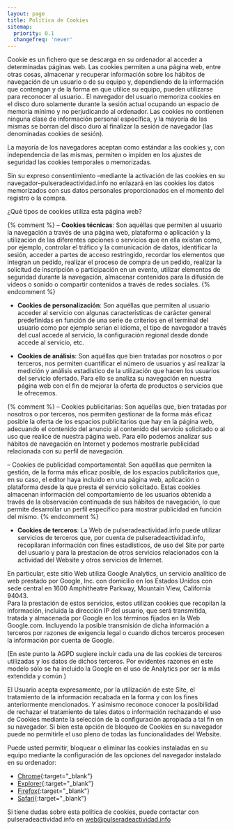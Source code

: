 ```yaml
---
layout: page
title: Política de Cookies
sitemap:
  priority: 0.1
  changefreq: 'never'
---
```


Cookie es un fichero que se descarga en su ordenador al acceder a determinadas páginas web. 
Las cookies permiten a una página web, entre otras cosas, almacenar y recuperar información 
sobre los hábitos de navegación de un usuario o de su equipo y, dependiendo de la información 
que contengan y de la forma en que utilice su equipo, pueden utilizarse para reconocer al usuario.. 
El navegador del usuario memoriza cookies en el disco duro solamente durante la sesión actual 
ocupando un espacio de memoria mínimo y no perjudicando al ordenador. 
Las cookies no contienen ninguna clase de información personal específica, y la mayoría de 
las mismas se borran del disco duro al finalizar la sesión de navegador (las denominadas cookies de sesión).

La mayoría de los navegadores aceptan como estándar a las cookies y, con independencia de las mismas, 
permiten o impiden en los ajustes de seguridad las cookies temporales o memorizadas.

Sin su expreso consentimiento –mediante la activación de las cookies en su navegador–pulseradeactividad.info
no enlazará en las cookies los datos memorizados con sus datos personales proporcionados 
en el momento del registro o la compra.

¿Qué tipos de cookies utiliza esta página web?

{% comment %}
– **Cookies técnicas**: Son aquéllas que permiten al usuario la navegación a través de una página web, 
plataforma o aplicación y la utilización de las diferentes opciones o servicios que en ella existan como, 
por ejemplo, controlar el tráfico y la comunicación de datos, identificar la sesión, 
acceder a partes de acceso restringido, recordar los elementos que integran un pedido, realizar el proceso de compra de un pedido, realizar la solicitud de inscripción o participación en un evento, utilizar elementos de seguridad durante la navegación, almacenar contenidos para la difusión de videos o sonido o compartir contenidos a través de redes sociales.
{% endcomment %}

- **Cookies de personalización**: 
Son aquéllas que permiten al usuario acceder al servicio 
con algunas características de carácter general predefinidas en función de una serie 
de criterios en el terminal del usuario como por ejemplo serian el idioma, 
el tipo de navegador a través del cual accede al servicio, 
la configuración regional desde donde accede al servicio, etc.

- **Cookies de análisis**: 
Son aquéllas que bien tratadas por nosotros o por terceros, 
nos permiten cuantificar el número de usuarios y así realizar la medición y 
análisis estadístico de la utilización que hacen los usuarios del servicio ofertado. 
Para ello se analiza su navegación en nuestra página web con el fin de mejorar 
la oferta de productos o servicios que le ofrecemos.


{% comment %}
– Cookies publicitarias: Son aquéllas que, bien tratadas por nosotros o por terceros, nos permiten gestionar de la forma más eficaz posible la oferta de los espacios publicitarios que hay en la página web, adecuando el contenido del anuncio al contenido del servicio solicitado o al uso que realice de nuestra página web. Para ello podemos analizar sus hábitos de navegación en Internet y podemos mostrarle publicidad relacionada con su perfil de navegación.

– Cookies de publicidad comportamental: Son aquéllas que permiten la gestión, de la forma más eficaz posible, de los espacios publicitarios que, en su caso, el editor haya incluido en una página web, aplicación o plataforma desde la que presta el servicio solicitado. Estas cookies almacenan información del comportamiento de los usuarios obtenida a través de la observación continuada de sus hábitos de navegación, lo que permite desarrollar un perfil específico para mostrar publicidad en función del mismo.
{% endcomment %}

- **Cookies de terceros**: 
La Web de pulseradeactividad.info puede utilizar servicios de terceros que, 
por cuenta de pulseradeactividad.info, recopilaran información con fines estadísticos, 
de uso del Site por parte del usuario y para la prestacion de otros servicios relacionados 
con la actividad del Website y otros servicios de Internet.

En particular, este sitio Web utiliza Google Analytics, un servicio analítico 
de web prestado por Google, Inc. con domicilio en los Estados Unidos con sede 
central en 1600 Amphitheatre Parkway, Mountain View, California 94043.  
Para la prestación de estos servicios, estos utilizan cookies que recopilan 
la información, incluida la dirección IP del usuario, que será transmitida, 
tratada y almacenada por Google en los términos fijados en la Web Google.com. 
Incluyendo la posible transmisión de dicha información a terceros por razones 
de exigencia legal o cuando dichos terceros procesen la información por cuenta 
de Google.

(En este punto la AGPD sugiere incluir cada una de las cookies de terceros 
utilizadas y los datos de dichos terceros. Por evidentes razones en este 
modelo sólo se ha incluido la Google en el uso de Analytics por ser 
la más extendida y común.)

El Usuario acepta expresamente, por la utilización de este Site, el tratamiento 
de la información recabada en la forma y con los fines anteriormente 
mencionados. Y asimismo reconoce conocer la posibilidad de rechazar el 
tratamiento de tales datos o información rechazando el uso de Cookies 
mediante la selección de la configuración apropiada a tal fin en su navegador. 
Si bien esta opción de bloqueo de Cookies en su navegador puede no permitirle 
el uso pleno de todas las funcionalidades del Website.

Puede usted permitir, bloquear o eliminar las cookies instaladas en su 
equipo mediante la configuración de las opciones del navegador 
instalado en su ordenador:

- [Chrome](https://support.google.com/chrome/answer/95647?hl=es){:target="_blank"}
- [Explorer](https://support.microsoft.com/es-es/help/278835/how-to-delete-cookie-files-in-internet-explorer){:target="_blank"}
- [Firefox](https://support.mozilla.org/es/kb/Borrar%20cookies){:target="_blank"}
- [Safari](https://support.apple.com/es-es/guide/safari/sfri11471/mac){:target="_blank"}

Si tiene dudas sobre esta política de cookies, puede contactar con 
pulseradeactividad.info en web@pulseradeactividad.info
